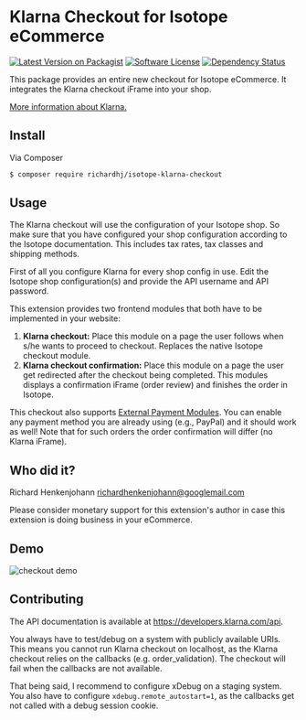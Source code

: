 # Klarna Checkout for Isotope eCommerce

[![Latest Version on Packagist][ico-version]][link-packagist]
[![Software License][ico-license]](LICENSE)
[![Dependency Status][ico-dependencies]][link-dependencies]

This package provides an entire new checkout for Isotope eCommerce. It integrates the Klarna checkout iFrame into your
shop.

[More information about Klarna.][link-klarna]

## Install

Via Composer

``` bash
$ composer require richardhj/isotope-klarna-checkout
```

## Usage

The Klarna checkout will use the configuration of your Isotope shop. So make sure that you have configured your shop
configuration according to the Isotope documentation. This includes tax rates, tax classes and shipping methods.

First of all you configure Klarna for every shop config in use. Edit the Isotope shop configuration(s) and provide the
API username and API password.

This extension provides two frontend modules that both have to be implemented in your website:
1. **Klarna checkout:** Place this module on a page the user follows when s/he wants to proceed to checkout. Replaces
the native Isotope checkout module.
2. **Klarna checkout confirmation:** Place this module on a page the user get redirected after the checkout being
completed. This modules displays a confirmation iFrame (order review) and finishes the order in Isotope.

This checkout also supports [External Payment Modules][link-klarna-api-external-payment]. You can enable any payment
method you are already using (e.g., PayPal) and it should work as well! Note that for such orders the order confirmation
will differ (no Klarna iFrame).

## Who did it?

Richard Henkenjohann <richardhenkenjohann@googlemail.com>

Please consider monetary support for this extension's author in case this extension is doing business in your eCommerce.

## Demo

![checkout demo](https://raw.githubusercontent.com/richardhj/isotope-klarna-checkout/master/docs/demo-checkout.gif)

## Contributing

The API documentation is available at <https://developers.klarna.com/api>.

You always have to test/debug on a system with publicly available URIs. This means you cannot run Klarna checkout on 
localhost, as the Klarna checkout relies on the callbacks (e.g. order_validation). The checkout will fail when the
callbacks are not available.

That being said, I recommend to configure xDebug on a staging system. You also have to configure
`xdebug.remote_autostart=1`, as the callbacks get not called with a debug session cookie.


[ico-version]: https://img.shields.io/packagist/v/richardhj/isotope-klarna-checkout.svg?style=flat-square
[ico-license]: https://img.shields.io/badge/license-LGPL-brightgreen.svg?style=flat-square
[ico-dependencies]: https://www.versioneye.com/php/richardhj:isotope-klarna-checkout/badge.svg?style=flat-square

[link-packagist]: https://packagist.org/packages/richardhj/isotope-klarna-checkout
[link-dependencies]: https://www.versioneye.com/php/richardhj:isotope-klarna-checkout
[link-klarna]: https://klarna.com
[link-klarna-api-external-payment]: https://developers.klarna.com/en/de/kco-v3/checkout/external-payment-methods

